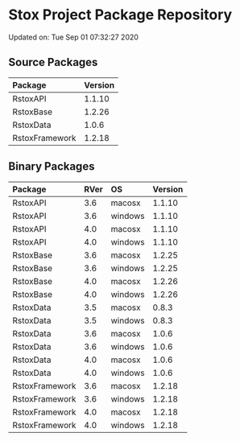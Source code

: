 # Stox Project Package Repository


Updated on: Tue Sep 01 07:32:27 2020
## Source Packages

|Package        |Version |
|:--------------|:-------|
|RstoxAPI       |1.1.10  |
|RstoxBase      |1.2.26  |
|RstoxData      |1.0.6   |
|RstoxFramework |1.2.18  |

## Binary Packages

|Package        |RVer |OS      |Version |
|:--------------|:----|:-------|:-------|
|RstoxAPI       |3.6  |macosx  |1.1.10  |
|RstoxAPI       |3.6  |windows |1.1.10  |
|RstoxAPI       |4.0  |macosx  |1.1.10  |
|RstoxAPI       |4.0  |windows |1.1.10  |
|RstoxBase      |3.6  |macosx  |1.2.25  |
|RstoxBase      |3.6  |windows |1.2.25  |
|RstoxBase      |4.0  |macosx  |1.2.26  |
|RstoxBase      |4.0  |windows |1.2.26  |
|RstoxData      |3.5  |macosx  |0.8.3   |
|RstoxData      |3.5  |windows |0.8.3   |
|RstoxData      |3.6  |macosx  |1.0.6   |
|RstoxData      |3.6  |windows |1.0.6   |
|RstoxData      |4.0  |macosx  |1.0.6   |
|RstoxData      |4.0  |windows |1.0.6   |
|RstoxFramework |3.6  |macosx  |1.2.18  |
|RstoxFramework |3.6  |windows |1.2.18  |
|RstoxFramework |4.0  |macosx  |1.2.18  |
|RstoxFramework |4.0  |windows |1.2.18  |
